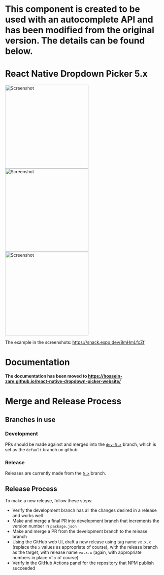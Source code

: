 # This component is created to be used with an autocomplete API and has been modified from the original version. The details can be found below. 

# React Native Dropdown Picker 5.x

<p float="left">
    <img src="https://user-images.githubusercontent.com/56504893/116790110-e0b36880-aac7-11eb-9ebd-196acee64f7a.png" width="270" alt="Screenshot">
    <img src="https://user-images.githubusercontent.com/56504893/116789802-faec4700-aac5-11eb-837b-86f18cbfcf3d.png" width="270" alt="Screenshot">
    <img src="https://user-images.githubusercontent.com/56504893/116789839-2c651280-aac6-11eb-99e0-b43b608ed8c7.png" width="270" alt="Screenshot">
</p>

The example in the screenshots: https://snack.expo.dev/8mHmLfcZf

# Documentation
**The documentation has been moved to https://hossein-zare.github.io/react-native-dropdown-picker-website/**

# Merge and Release Process

## Branches in use

### Development

PRs should be made against and merged into the [`dev-5.x`](https://github.com/hossein-zare/react-native-dropdown-picker) branch, which is set as the `default` branch on github.

### Release

Releases are currently made from the [`5.x`](https://github.com/hossein-zare/react-native-dropdown-picker/tree/5.x) branch.

## Release Process

To make a new release, follow these steps:

* Verify the development branch has all the changes desired in a release and works well
* Make and merge a final PR into development branch that increments the version number in `package.json`
* Make and merge a PR from the development branch to the release branch
* Using the GitHub web UI, draft a new release using tag name `vx.x.x` (replace the `x` values as appropriate of course), with the release branch as the target, with release name `vx.x.x` (again, with appropriate numbers in place of `x` of course)
* Verify in the GitHub Actions panel for the repository that NPM publish succeeded
